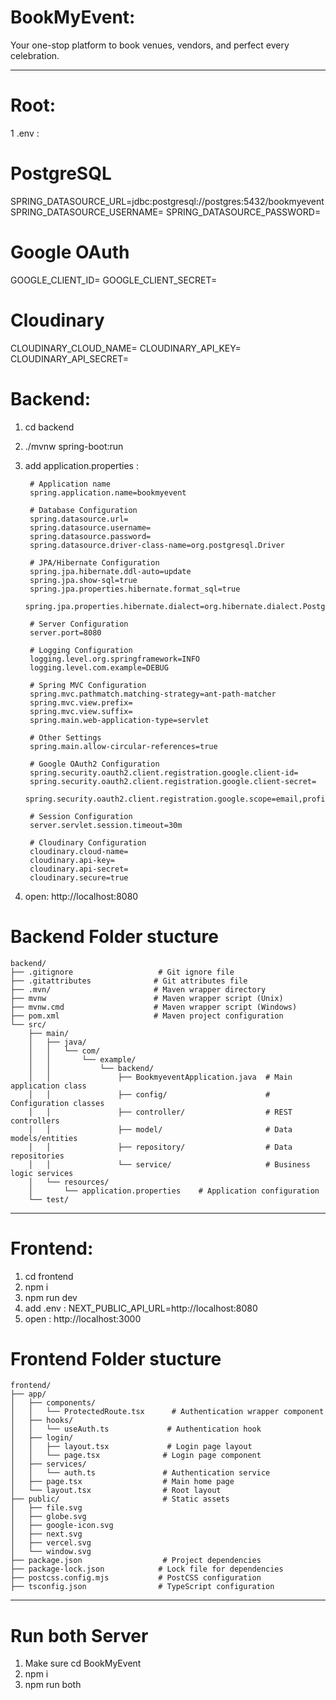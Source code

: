 # BookMyEvent:

Your one-stop platform to book venues, vendors, and perfect every celebration.

----------------------------------------------------
# Root:
1 .env :
# PostgreSQL
SPRING_DATASOURCE_URL=jdbc:postgresql://postgres:5432/bookmyevent
SPRING_DATASOURCE_USERNAME=
SPRING_DATASOURCE_PASSWORD=

# Google OAuth
GOOGLE_CLIENT_ID=
GOOGLE_CLIENT_SECRET=

# Cloudinary
CLOUDINARY_CLOUD_NAME=
CLOUDINARY_API_KEY=
CLOUDINARY_API_SECRET=

# Backend:
1. cd backend
2. ./mvnw spring-boot:run
3. add application.properties :

        # Application name
        spring.application.name=bookmyevent

        # Database Configuration
        spring.datasource.url=
        spring.datasource.username=
        spring.datasource.password=
        spring.datasource.driver-class-name=org.postgresql.Driver

        # JPA/Hibernate Configuration
        spring.jpa.hibernate.ddl-auto=update
        spring.jpa.show-sql=true
        spring.jpa.properties.hibernate.format_sql=true
        spring.jpa.properties.hibernate.dialect=org.hibernate.dialect.PostgreSQLDialect

        # Server Configuration
        server.port=8080

        # Logging Configuration
        logging.level.org.springframework=INFO
        logging.level.com.example=DEBUG

        # Spring MVC Configuration
        spring.mvc.pathmatch.matching-strategy=ant-path-matcher
        spring.mvc.view.prefix=
        spring.mvc.view.suffix=
        spring.main.web-application-type=servlet

        # Other Settings
        spring.main.allow-circular-references=true

        # Google OAuth2 Configuration
        spring.security.oauth2.client.registration.google.client-id=
        spring.security.oauth2.client.registration.google.client-secret=
        spring.security.oauth2.client.registration.google.scope=email,profile

        # Session Configuration
        server.servlet.session.timeout=30m

        # Cloudinary Configuration
        cloudinary.cloud-name=
        cloudinary.api-key=
        cloudinary.api-secret=
        cloudinary.secure=true 

4. open: http://localhost:8080

# Backend Folder stucture
    backend/
    ├── .gitignore                   # Git ignore file
    ├── .gitattributes              # Git attributes file
    ├── .mvn/                       # Maven wrapper directory
    ├── mvnw                        # Maven wrapper script (Unix)
    ├── mvnw.cmd                    # Maven wrapper script (Windows)
    ├── pom.xml                     # Maven project configuration
    └── src/
        ├── main/
        │   ├── java/
        │   │   └── com/
        │   │       └── example/
        │   │           └── backend/
        │   │               ├── BookmyeventApplication.java  # Main application class
        │   │               ├── config/                      # Configuration classes
        │   │               ├── controller/                  # REST controllers
        │   │               ├── model/                       # Data models/entities
        │   │               ├── repository/                  # Data repositories
        │   │               └── service/                     # Business logic services
        │   └── resources/
        │       └── application.properties    # Application configuration
        └── test/      

----------------------------------------------------

# Frontend:
1. cd frontend
2. npm i
3. npm run dev
4. add .env : 
        NEXT_PUBLIC_API_URL=http://localhost:8080
5. open : http://localhost:3000

# Frontend Folder stucture
    frontend/
    ├── app/
    │   ├── components/
    │   │   └── ProtectedRoute.tsx      # Authentication wrapper component
    │   ├── hooks/
    │   │   └── useAuth.ts             # Authentication hook
    │   ├── login/
    │   │   ├── layout.tsx             # Login page layout
    │   │   └── page.tsx              # Login page component
    │   ├── services/
    │   │   └── auth.ts               # Authentication service
    │   ├── page.tsx                  # Main home page
    │   └── layout.tsx                # Root layout
    ├── public/                       # Static assets
    │   ├── file.svg
    │   ├── globe.svg
    │   ├── google-icon.svg
    │   ├── next.svg
    │   ├── vercel.svg
    │   └── window.svg
    ├── package.json                  # Project dependencies
    ├── package-lock.json            # Lock file for dependencies
    ├── postcss.config.mjs           # PostCSS configuration
    ├── tsconfig.json                # TypeScript configuration

-------------------------------------------------------

# Run both Server
1. Make sure cd BookMyEvent
2. npm i
3. npm run both
